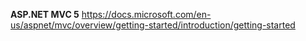 <b>ASP.NET MVC 5</b>
https://docs.microsoft.com/en-us/aspnet/mvc/overview/getting-started/introduction/getting-started
